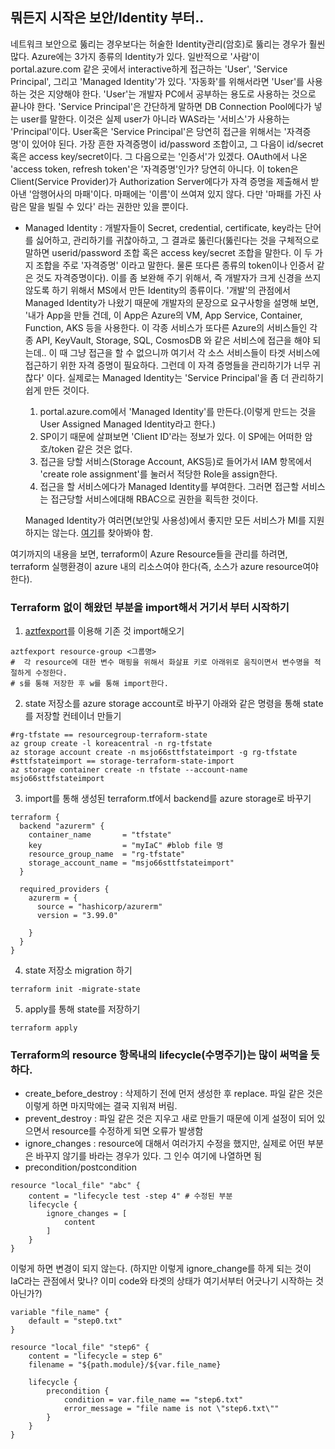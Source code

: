 ## 뭐든지 시작은 보안/Identity 부터..
네트워크 보안으로 뚫리는 경우보다는 허술한 Identity관리(암호)로 뚫리는 경우가 훨씬 많다.
Azure에는 3가지 종류의 Identity가 있다. 일반적으로 '사람'이 portal.azure.com 같은 곳에서 interactive하게 접근하는 'User', 'Service Principal', 그리고 'Managed Identity'가 있다. '자동화'를 위해서라면 'User'를 사용하는 것은 지양해야 한다. 'User'는 개발자 PC에서 공부하는 용도로 사용하는 것으로 끝나야 한다. 'Service Principal'은 간단하게 말하면 DB Connection Pool에다가 넣는 user를 말한다. 이것은 실제 user가 아니라 WAS라는 '서비스'가 사용하는 'Principal'이다. User혹은 'Service Principal'은 당연히 접근을 위해서는 '자격증명'이 있어야 된다. 가장 흔한 자격증명이 id/password 조합이고, 그 다음이 id/secret 혹은 access key/secret이다. 그 다음으로는 '인증서'가 있겠다. OAuth에서 나온 'access token, refresh token'은 '자격증명'인가? 당연히 아니다. 이 token은 Client(Service Provider)가 Authorization Server에다가 자격 증명을 제출해서 받아낸 '암행어사의 마패'이다. 마패에는 '이름'이 쓰여져 있지 않다. 다만 '마패를 가진 사람은 말을 빌릴 수 있다' 라는 권한만 있을 뿐이다.
- Managed Identity : 개발자들이 Secret, credential, certificate, key라는 단어를 싫어하고, 관리하기를 귀찮아하고, 그 결과로 뚫린다(뚫린다는 것을 구체적으로 말하면 userid/password 조합 혹은 access key/secret 조합을 말한다. 이 두 가지 조합을 주로 '자격증명' 이라고 말한다. 물론 또다른 종류의 token이나 인증서 같은 것도 자격증명이다). 이를 좀 보완해 주기 위해서, 즉 개발자가 크게 신경을 쓰지 않도록 하기 위해서 MS에서 만든 Identity의 종류이다. 
'개발'의 관점에서 Managed Identity가 나왔기 때문에 개발자의 문장으로 요구사항을 설명해 보면, '내가 App을 만들 건데, 이 App은 Azure의 VM, App Service, Container, Function, AKS 등을 사용한다. 이 각종 서비스가 또다른 Azure의 서비스들인 각종 API, KeyVault, Storage, SQL, CosmosDB 와 같은 서비스에 접근을 해야 되는데.. 이 때 그냥 접근을 할 수 없으니까 여기서 각 소스 서비스들이 타겟 서비스에 접근하기 위한 자격 증명이 필요하다. 그런데 이 자격 증명들을 관리하기가 너무 귀찮다' 이다. 실제로는 Managed Identity는 'Service Principal'을 좀 더 관리하기 쉽게 만든 것이다.
    1. portal.azure.com에서 'Managed Identity'를 만든다.(이렇게 만드는 것을 User Assigned Managed Identity라고 한다.)
    2. SP이기 때문에 살펴보면 'Client ID'라는 정보가 있다. 이 SP에는 어떠한 암호/token 같은 것은 없다. 
    3. 접근을 당할 서비스(Storage Account, AKS등)로 들어가서 IAM 항목에서 'create role assignment'를 눌러서 적당한 Role을 assign한다.
    4. 접근을 할 서비스에다가 Managed Identity를 부여한다. 그러면 접근할 서비스는 접근당할 서비스에대해 RBAC으로 권한을 획득한 것이다.

    Managed Identity가 여러면(보안및 사용성)에서 좋지만 모든 서비스가 MI를 지원하지는 않는다. [여기](https://learn.microsoft.com/en-us/entra/identity/managed-identities-azure-resources/managed-identities-status)를 찾아봐야 함.

여기까지의 내용을 보면, terraform이 Azure Resource들을 관리를 하려면, terraform 실행환경이 azure 내의 리소스여야 한다(즉, 소스가 azure resource여야 한다).


### Terraform 없이 해왔던 부분을 import해서 거기서 부터 시작하기

1. [aztfexport](https://github.com/Azure/aztfexport/releases)를 이용해 기존 것 import해오기
```
aztfexport resource-group <그룹명>
#  각 resource에 대한 변수 매핑을 위해서 화살표 키로 아래위로 움직이면서 변수명을 적절하게 수정한다.
# s를 통해 저장한 후 w를 통해 import한다.
```
2. state 저장소를 azure storage account로 바꾸기
  아래와 같은 명령을 통해 state를 저장할 컨테이너 만들기
```
#rg-tfstate == resourcegroup-terraform-state
az group create -l koreacentral -n rg-tfstate 
az storage account create -n msjo66sttfstateimport -g rg-tfstate 
#sttfstateimport == storage-terraform-state-import
az storage container create -n tfstate --account-name msjo66sttfstateimport
```
3. import를 통해 생성된 terraform.tf에서 backend를 azure storage로 바꾸기
```
terraform {
  backend "azurerm" {
    container_name       = "tfstate"
    key                  = "myIaC" #blob file 명
    resource_group_name  = "rg-tfstate"
    storage_account_name = "msjo66sttfstateimport"
  }

  required_providers {
    azurerm = {
      source = "hashicorp/azurerm"
      version = "3.99.0"

    }
  }
}
```
4. state 저장소 migration 하기
```
terraform init -migrate-state
```
5. apply를 통해 state를 저장하기
```
terraform apply
```

### Terraform의 resource 항목내의 lifecycle(수명주기)는 많이 써먹을 듯 하다.
- create_before_destroy : 삭제하기 전에 먼저 생성한 후 replace. 파일 같은 것은 이렇게 하면 마지막에는 결국 지워져 버림.
- prevent_destroy : 파일 같은 것은 지우고 새로 만들기 때문에 이게 설정이 되어 있으면서 resource를 수정하게 되면 오류가 발생함
- ignore_changes : resource에 대해서 여러가지 수정을 했지만, 실제로 어떤 부분은 바꾸지 않기를 바라는 경우가 있다. 그 인수 여기에 나열하면 됨
- precondition/postcondition
```
resource "local_file" "abc" {
    content = "lifecycle test -step 4" # 수정된 부분
    lifecycle {
        ignore_changes = [
            content
        ]
    }
}
```
이렇게 하면 변경이 되지 않는다. (하지만 이렇게 ignore_change를 하게 되는 것이 IaC라는 관점에서 맞나? 이미 code와 타겟의 상태가 여기서부터 어긋나기 시작하는 것 아닌가?)

```
variable "file_name" {
    default = "step0.txt"
}

resource "local_file" "step6" {
    content = "lifecycle = step 6"
    filename = "${path.module}/${var.file_name}

    lifecycle {
        precondition {
            condition = var.file_name == "step6.txt"
            error_message = "file name is not \"step6.txt\""
        }
    }
}
```